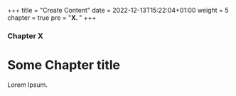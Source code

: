 +++
title = "Create Content"
date = 2022-12-13T15:22:04+01:00
weight = 5
chapter = true
pre = "<b>X. </b>"
+++

### Chapter X

# Some Chapter title

Lorem Ipsum.